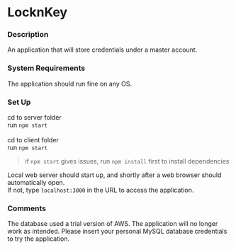 # LocknKey

### Description
An application that will store credentials under a master account.

### System Requirements
The application should run fine on any OS.

### Set Up
cd to server folder<br>
run `npm start`<br><br>
cd to client folder<br>
run `npm start`<br>
>if `npm start` gives issues, run `npm install` first to install dependencies

Local web server should start up, and shortly after a web browser should automatically open.<br>
If not, type `localhost:3000` in the URL to access the application.

### Comments
The database used a trial version of AWS. The application will no longer work as intended. Please insert your personal MySQL database credentials to try the application.
